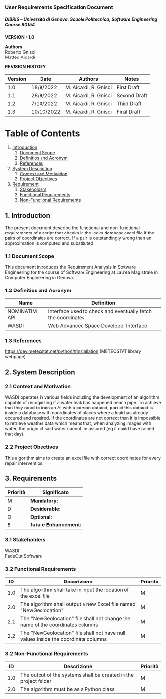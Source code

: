 ### User Requirements Specification Document
##### DIBRIS – Università di Genova. Scuola Politecnica, Software Engineering Course 80154


**VERSION : 1.0**

**Authors**  
Roberto Gnisci<br/>
Matteo Aicardi


**REVISION HISTORY**

| Version    | Date        | Authors      | Notes        |
| ----------- | ----------- | ----------- | ----------- |
| 1.0 | 18/9/2022 |M. Aicardi, R. Gnisci | First Draft |
| 1.1 | 28/9/2022 |M. Aicardi, R. Gnisci | Second Draft |
| 1.2 | 7/10/2022 |M. Aicardi, R. Gnisci | Third Draft |
| 1.3 | 10/10/2022 |M. Aicardi, R. Gnisci | Final Draft |

# Table of Contents

1. [Introduction](#p1)
	1. [Document Scope](#sp1.1)
	2. [Definitios and Acronym](#sp1.2) 
	3. [References](#sp1.3)
2. [System Description](#p2)
	1. [Context and Motivation](#sp2.1)
	2. [Project Objectives](#sp2.2)
3. [Requirement](#p3)
 	1. [Stakeholders](#sp3.1)
 	2. [Functional Requirements](#sp3.2)
 	3. [Non-Functional Requirements](#sp3.3)
  
  

<a name="p1"></a>

## 1. Introduction
The present document describe the functional and non-functional requirements of a script that checks in the leaks database excel file if 
the pairs of coordinates are correct. If a pair is outstandingly wrong than an approximation is computed and substituted


<a name="sp1.1"></a>

### 1.1 Document Scope
This document introduces the Requirement Analysis in Software Engineering for the course of Software Engineering at Laurea Magistrale in Computer Engineering in Genova. 


<a name="sp1.2"></a>

### 1.2 Definitios and Acronym


| Name				| Definition | 
| ------------------------------------- | ----------- | 
| NOMINATIM API                                  | Interface used to check and eventually fetch the coordinates|
| WASDI                                   | Web Advanced Space Developer Interface |

<a name="sp1.3"></a>

### 1.3 References 

https://dev.meteostat.net/python/#installation (METEOSTAT library webpage)
<a name="p2"></a>

## 2. System Description
<a name="sp2.15"></a>

### 2.1 Context and Motivation
<a name="sp2.2"></a>
WASDI operates in various fields including the development of an algorithm capable of recognizing if a water leak has happened near a pipe.
To achieve that they need to train an AI with a correct dataset, part of this dataset is inside a database with coordinates of places where a leak
has already occured and repaired. If the coordinates are not correct then it is impossible to retrieve weather data which means that, when analyzing images with water,
the origin of said water cannot be assured (eg it could have rained that day).

### 2.2 Project Obectives 
<a name="p3"></a>
This algorithm aims to create an excel file with correct coordinates for every repair intervention.

## 3. Requirements

| Priorità | Significato | 
| --------------- | ----------- | 
| M | **Mandatory:**   |
| D | **Desiderable:** |
| O | **Optional:**    |
| E | **future Enhancement:** |

<a name="sp3.1"></a>
### 3.1 Stakeholders
WASDI<br/>
FadeOut Software

<a name="sp3.2"></a>
### 3.2 Functional Requirements 

| ID | Descrizione | Priorità |
| --------------- | ----------- | ---------- | 
| 1.0 | The algorithm shall take in input the location of the excel file |M|
| 2.0 | The algorithm shall output a new Excel file named "NewGeolocation" |M|
| 2.1 | The "NewGeolocation" file shall not change the name of the coordinates columns |M|
| 2.2 | The "NewGeolocation" file shall not have null values inside the coordinate columns |M|



<a name="sp3.3"></a>
### 3.2 Non-Functional Requirements 
 
| ID | Descrizione | Priorità |
| --------------- | ----------- | ---------- | 
| 1.0 |The output of the systems shall be created in the project folder |M|
| 2.0 |The algorithm must be as a Python class |M|

